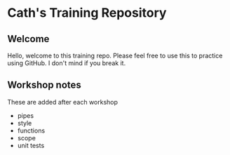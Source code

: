 # Cath's Training Repository

## Welcome
Hello, welcome to this training repo. 
Please feel free to use this to practice using GitHub. 
I don't mind if you break it.

## Workshop notes
These are added after each workshop
- pipes
- style
- functions
- scope
- unit tests


